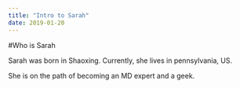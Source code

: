 ```yaml
---
title: "Intro to Sarah"
date: 2019-01-20
---
```


#Who is Sarah

Sarah was born in Shaoxing. Currently, she lives in pennsylvania, US.

She is on the path of becoming an MD expert and a geek.
